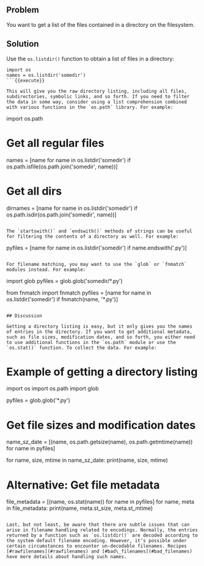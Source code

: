 ## Problem

You want to get a list of the files contained in a directory on the filesystem.

## Solution

Use the `os.listdir()` function to obtain a list of files in a directory:

```
import os
names = os.listdir('somedir')
```{{execute}}

This will give you the raw directory listing, including all files, subdirectories, symbolic links, and so forth. If you need to filter the data in some way, consider using a list comprehension combined with various functions in the `os.path` library. For example:

```
import os.path
# Get all regular files
names = [name for name in os.listdir('somedir')
         if os.path.isfile(os.path.join('somedir', name))]

# Get all dirs
dirnames = [name for name in os.listdir('somedir')
            if os.path.isdir(os.path.join('somedir', name))]
```{{execute}}

The `startswith()` and `endswith()` methods of strings can be useful for filtering the contents of a directory as well. For example:

```
pyfiles = [name for name in os.listdir('somedir')
           if name.endswith('.py')]
```{{execute}}

For filename matching, you may want to use the `glob` or `fnmatch` modules instead. For example:

```
import glob
pyfiles = glob.glob('somedir/*.py')

from fnmatch import fnmatch
pyfiles = [name for name in os.listdir('somedir')
           if fnmatch(name, '*.py')]
```{{execute}}

## Discussion

Getting a directory listing is easy, but it only gives you the names of entries in the directory. If you want to get additional metadata, such as file sizes, modification dates, and so forth, you either need to use additional functions in the `os.path` module or use the `os.stat()` function. To collect the data. For example:

```
# Example of getting a directory listing

import os
import os.path
import glob

pyfiles = glob.glob('*.py')

# Get file sizes and modification dates
name_sz_date = [(name, os.path.getsize(name), os.path.getmtime(name))
                for name in pyfiles]

for name, size, mtime in name_sz_date:
    print(name, size, mtime)

# Alternative: Get file metadata
file_metadata = [(name, os.stat(name)) for name in pyfiles]
for name, meta in file_metadata:
    print(name, meta.st_size, meta.st_mtime)
```{{execute}}

Last, but not least, be aware that there are subtle issues that can arise in filename handling related to encodings. Normally, the entries returned by a function such as `os.listdir()` are decoded according to the system default filename encoding. However, it’s possible under certain circumstances to encounter un-decodable filenames. Recipes [#rawfilenames](#rawfilenames) and [#bad\_filenames](#bad_filenames) have more details about handling such names.